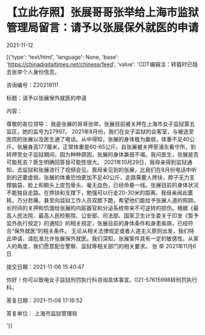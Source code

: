 # 【立此存照】张展哥哥张举给上海市监狱管理局留言：请予以张展保外就医的申请

2021-11-12

[{'type': 'text/html', 'language': None, 'base': 'https://chinadigitaltimes.net/chinese/feed', 'value': 'CDT编辑注：转载时已隐去张举个人身份信息。



咨询编号：Z20219111

标题：请予以张展保外就医的申请

内容：

尊敬的各位领导： 我是张展的哥哥张举。张展目前被关押在上海市女子监狱第五监区，她的监号为27997。 2021年8月份，我们在女子监狱的会客室，与被送至医院的张展以及医生通了电话。从中得知，张展的身体极为羸弱，体重不足40公斤。张展身高177厘米，正常体重是60-65公斤。自张展被关押至浦东看守所，到转押至女子监狱期间，因为种种原因，张展的身体羸弱不堪。我问医生，张展是否可能死去？医生明确回答我可能性很大。 2021年10月29日，我母亲得到监狱通知，去监狱和张展进行了视频会见。我母亲见到的张展，比我们在8月份电话中听到的还要虚弱，张展的体重恐怕更加不足40公斤，走路需要人搀扶，脖子无力支撑脑袋，脸上和额头上皮包骨头、毫无血色，已经命悬一线。张展目前的身体状况不能独自走路。在搀扶和支撑下，勉强可以行走20-30米的距离。我母亲闻此噩耗，万分悲痛，甚至向监狱工作人员双膝下跪，希望他们能给予张展人道的照顾。 长时间的关押和饥饿给张展的内脏器官和分泌系统带来不可逆转的损伤。根据《最高人民法院、最高人民检察院、公安部、司法部、国家卫生计生委关于印发《暂予监外执行规定》的通知》的相关规定，张展目前的身体条件和身患疾病，已经符合“保外就医”的相关条件。 无论从相关法律规定或者人道主义原则出发，我们特此申请，请批准允许张展保外就医。我们深知，张展案件具有一定的敏感性。从家人的角度，我们愿意配合警察、监狱等相关部门的相关要求。 张 举 2021年11月6日

提交日期：2021-11-06 15:40:47

你好！你可以致电女子监狱刑罚执行科咨询具体事宜。021-57615998转刑罚执行科。

答复日期：2021-11-08 17:16:52

答复单位： 上海市监狱管理局

'}]